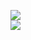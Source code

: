 [![](https://img.shields.io/badge/Made%20With-Github%20Spray-lightgrey.svg?style=for-the-badge&logo=github)](https://github.com/Annihil/github-spray#3961)  
[![](https://i.imgur.com/2DrTn0Z.gif)](https://github.com/Annihil/github-spray)